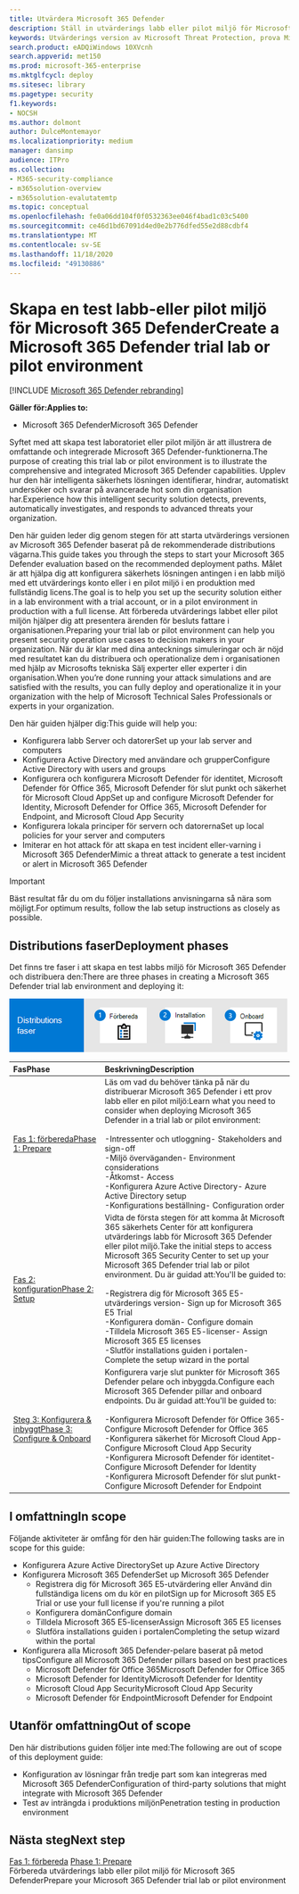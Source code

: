 ```yaml
---
title: Utvärdera Microsoft 365 Defender
description: Ställ in utvärderings labb eller pilot miljö för Microsoft 365 Defender för att pröva och upplev säkerhets lösningen för att skydda enheter, identiteter, data och program i organisationen.
keywords: Utvärderings version av Microsoft Threat Protection, prova Microsoft Threat Protection, utvärdera Microsoft Threat Protection, Microsoft Threat Protection Evaluation Lab, Microsoft Threat Protection pilot, cyberterrorism Security, Avancerat, beständigt hot, företags säkerhet, enheter, enhet, identitet, användare, data, program, händelser, automatiserad undersökning och reparation, avancerad jakt
search.product: eADQiWindows 10XVcnh
search.appverid: met150
ms.prod: microsoft-365-enterprise
ms.mktglfcycl: deploy
ms.sitesec: library
ms.pagetype: security
f1.keywords:
- NOCSH
ms.author: dolmont
author: DulceMontemayor
ms.localizationpriority: medium
manager: dansimp
audience: ITPro
ms.collection:
- M365-security-compliance
- m365solution-overview
- m365solution-evalutatemtp
ms.topic: conceptual
ms.openlocfilehash: fe0a06dd104f0f0532363ee046f4bad1c03c5400
ms.sourcegitcommit: ce46d1bd67091d4ed0e2b776dfed55e2d88cdbf4
ms.translationtype: MT
ms.contentlocale: sv-SE
ms.lasthandoff: 11/18/2020
ms.locfileid: "49130886"
---
```

# <a name="create-a-microsoft-365-defender-trial-lab-or-pilot-environment"></a><span data-ttu-id="93ba2-104">Skapa en test labb-eller pilot miljö för Microsoft 365 Defender</span><span class="sxs-lookup"><span data-stu-id="93ba2-104">Create a Microsoft 365 Defender trial lab or pilot environment</span></span> 

[!INCLUDE [Microsoft 365 Defender rebranding](../includes/microsoft-defender.md)]


<span data-ttu-id="93ba2-105">**Gäller för:**</span><span class="sxs-lookup"><span data-stu-id="93ba2-105">**Applies to:**</span></span>
- <span data-ttu-id="93ba2-106">Microsoft 365 Defender</span><span class="sxs-lookup"><span data-stu-id="93ba2-106">Microsoft 365 Defender</span></span>

<span data-ttu-id="93ba2-107">Syftet med att skapa test laboratoriet eller pilot miljön är att illustrera de omfattande och integrerade Microsoft 365 Defender-funktionerna.</span><span class="sxs-lookup"><span data-stu-id="93ba2-107">The purpose of creating this trial lab or pilot environment is to illustrate the comprehensive and integrated Microsoft 365 Defender capabilities.</span></span> <span data-ttu-id="93ba2-108">Upplev hur den här intelligenta säkerhets lösningen identifierar, hindrar, automatiskt undersöker och svarar på avancerade hot som din organisation har.</span><span class="sxs-lookup"><span data-stu-id="93ba2-108">Experience how this intelligent security solution detects, prevents, automatically investigates, and responds to advanced threats your organization.</span></span> 

<span data-ttu-id="93ba2-109">Den här guiden leder dig genom stegen för att starta utvärderings versionen av Microsoft 365 Defender baserat på de rekommenderade distributions vägarna.</span><span class="sxs-lookup"><span data-stu-id="93ba2-109">This guide takes you through the steps to start your Microsoft 365 Defender evaluation based on the recommended deployment paths.</span></span> <span data-ttu-id="93ba2-110">Målet är att hjälpa dig att konfigurera säkerhets lösningen antingen i en labb miljö med ett utvärderings konto eller i en pilot miljö i en produktion med fullständig licens.</span><span class="sxs-lookup"><span data-stu-id="93ba2-110">The goal is to help you set up the security solution either in a lab environment with a trial account, or in a pilot environment in production with a full license.</span></span> <span data-ttu-id="93ba2-111">Att förbereda utvärderings labbet eller pilot miljön hjälper dig att presentera ärenden för besluts fattare i organisationen.</span><span class="sxs-lookup"><span data-stu-id="93ba2-111">Preparing your trial lab or pilot environment can help you present security operation use cases to decision makers in your organization.</span></span> <span data-ttu-id="93ba2-112">När du är klar med dina antecknings simuleringar och är nöjd med resultatet kan du distribuera och operationalize dem i organisationen med hjälp av Microsofts tekniska Sälj experter eller experter i din organisation.</span><span class="sxs-lookup"><span data-stu-id="93ba2-112">When you’re done running your attack simulations and are satisfied with the results, you can fully deploy and operationalize it in your organization with the help of Microsoft Technical Sales Professionals or experts in your organization.</span></span> 

<span data-ttu-id="93ba2-113">Den här guiden hjälper dig:</span><span class="sxs-lookup"><span data-stu-id="93ba2-113">This guide will help you:</span></span>
- <span data-ttu-id="93ba2-114">Konfigurera labb Server och datorer</span><span class="sxs-lookup"><span data-stu-id="93ba2-114">Set up your lab server and computers</span></span>
- <span data-ttu-id="93ba2-115">Konfigurera Active Directory med användare och grupper</span><span class="sxs-lookup"><span data-stu-id="93ba2-115">Configure Active Directory with users and groups</span></span>
- <span data-ttu-id="93ba2-116">Konfigurera och konfigurera Microsoft Defender för identitet, Microsoft Defender för Office 365, Microsoft Defender för slut punkt och säkerhet för Microsoft Cloud App</span><span class="sxs-lookup"><span data-stu-id="93ba2-116">Set up and configure Microsoft Defender for Identity, Microsoft Defender for Office 365, Microsoft Defender for Endpoint, and Microsoft Cloud App Security</span></span>
- <span data-ttu-id="93ba2-117">Konfigurera lokala principer för servern och datorerna</span><span class="sxs-lookup"><span data-stu-id="93ba2-117">Set up local policies for your server and computers</span></span>
- <span data-ttu-id="93ba2-118">Imiterar en hot attack för att skapa en test incident eller-varning i Microsoft 365 Defender</span><span class="sxs-lookup"><span data-stu-id="93ba2-118">Mimic a threat attack to generate a test incident or alert in Microsoft 365 Defender</span></span>

>[!IMPORTANT]
><span data-ttu-id="93ba2-119">Bäst resultat får du om du följer installations anvisningarna så nära som möjligt.</span><span class="sxs-lookup"><span data-stu-id="93ba2-119">For optimum results, follow the lab setup instructions as closely as possible.</span></span>


## <a name="deployment-phases"></a><span data-ttu-id="93ba2-120">Distributions faser</span><span class="sxs-lookup"><span data-stu-id="93ba2-120">Deployment phases</span></span>

<span data-ttu-id="93ba2-121">Det finns tre faser i att skapa en test labbs miljö för Microsoft 365 Defender och distribuera den:</span><span class="sxs-lookup"><span data-stu-id="93ba2-121">There are three phases in creating a Microsoft 365 Defender trial lab environment and deploying it:</span></span>

![Distributions faser: förbereda, konfigurera, inbyggt](../../media/phase-diagrams/deployment-phases.png)

|<span data-ttu-id="93ba2-123">Fas</span><span class="sxs-lookup"><span data-stu-id="93ba2-123">Phase</span></span> | <span data-ttu-id="93ba2-124">Beskrivning</span><span class="sxs-lookup"><span data-stu-id="93ba2-124">Description</span></span> | 
|:-------|:-----|
|[<span data-ttu-id="93ba2-125">Fas 1: förbereda</span><span class="sxs-lookup"><span data-stu-id="93ba2-125">Phase 1: Prepare</span></span>](prepare-mtpeval.md)| <span data-ttu-id="93ba2-126">Läs om vad du behöver tänka på när du distribuerar Microsoft 365 Defender i ett prov labb eller en pilot miljö:</span><span class="sxs-lookup"><span data-stu-id="93ba2-126">Learn what you need to consider when deploying Microsoft 365 Defender in a trial lab or pilot environment:</span></span> <br><br><span data-ttu-id="93ba2-127">-Intressenter och utloggning</span><span class="sxs-lookup"><span data-stu-id="93ba2-127">- Stakeholders and sign-off</span></span> <br> <span data-ttu-id="93ba2-128">-Miljö överväganden</span><span class="sxs-lookup"><span data-stu-id="93ba2-128">- Environment considerations</span></span> <br><span data-ttu-id="93ba2-129">-Åtkomst</span><span class="sxs-lookup"><span data-stu-id="93ba2-129">- Access</span></span> <br><span data-ttu-id="93ba2-130">-Konfigurera Azure Active Directory</span><span class="sxs-lookup"><span data-stu-id="93ba2-130">- Azure Active Directory setup</span></span> <br> <span data-ttu-id="93ba2-131">-Konfigurations beställning</span><span class="sxs-lookup"><span data-stu-id="93ba2-131">- Configuration order</span></span>
|[<span data-ttu-id="93ba2-132">Fas 2: konfiguration</span><span class="sxs-lookup"><span data-stu-id="93ba2-132">Phase 2: Setup</span></span>](setup-mtpeval.md)|  <span data-ttu-id="93ba2-133">Vidta de första stegen för att komma åt Microsoft 365 säkerhets Center för att konfigurera utvärderings labb för Microsoft 365 Defender eller pilot miljö.</span><span class="sxs-lookup"><span data-stu-id="93ba2-133">Take the initial steps to access Microsoft 365 Security Center to set up your Microsoft 365 Defender trial lab or pilot environment.</span></span> <span data-ttu-id="93ba2-134">Du är guidad att:</span><span class="sxs-lookup"><span data-stu-id="93ba2-134">You'll be guided to:</span></span><br><br><span data-ttu-id="93ba2-135">-Registrera dig för Microsoft 365 E5-utvärderings version</span><span class="sxs-lookup"><span data-stu-id="93ba2-135">- Sign up for Microsoft 365 E5 Trial</span></span> <br>  <span data-ttu-id="93ba2-136">-Konfigurera domän</span><span class="sxs-lookup"><span data-stu-id="93ba2-136">- Configure domain</span></span><br><span data-ttu-id="93ba2-137">-Tilldela Microsoft 365 E5-licenser</span><span class="sxs-lookup"><span data-stu-id="93ba2-137">- Assign Microsoft 365 E5 licenses</span></span><br><span data-ttu-id="93ba2-138">-Slutför installations guiden i portalen</span><span class="sxs-lookup"><span data-stu-id="93ba2-138">- Complete the setup wizard in the portal</span></span>|
|[<span data-ttu-id="93ba2-139">Steg 3: Konfigurera & inbyggt</span><span class="sxs-lookup"><span data-stu-id="93ba2-139">Phase 3: Configure & Onboard</span></span>](config-mtpeval.md) | <span data-ttu-id="93ba2-140">Konfigurera varje slut punkter för Microsoft 365 Defender pelare och inbyggda.</span><span class="sxs-lookup"><span data-stu-id="93ba2-140">Configure each Microsoft 365 Defender pillar and onboard endpoints.</span></span> <span data-ttu-id="93ba2-141">Du är guidad att:</span><span class="sxs-lookup"><span data-stu-id="93ba2-141">You'll be guided to:</span></span><br><br><span data-ttu-id="93ba2-142">-Konfigurera Microsoft Defender för Office 365</span><span class="sxs-lookup"><span data-stu-id="93ba2-142">- Configure Microsoft Defender for Office 365</span></span><br><span data-ttu-id="93ba2-143">-Konfigurera säkerhet för Microsoft Cloud App</span><span class="sxs-lookup"><span data-stu-id="93ba2-143">- Configure Microsoft Cloud App Security</span></span><br><span data-ttu-id="93ba2-144">-Konfigurera Microsoft Defender för identitet</span><span class="sxs-lookup"><span data-stu-id="93ba2-144">- Configure Microsoft Defender for Identity</span></span><br><span data-ttu-id="93ba2-145">-Konfigurera Microsoft Defender för slut punkt</span><span class="sxs-lookup"><span data-stu-id="93ba2-145">- Configure Microsoft Defender for Endpoint</span></span>


## <a name="in-scope"></a><span data-ttu-id="93ba2-146">I omfattning</span><span class="sxs-lookup"><span data-stu-id="93ba2-146">In scope</span></span>

<span data-ttu-id="93ba2-147">Följande aktiviteter är omfång för den här guiden:</span><span class="sxs-lookup"><span data-stu-id="93ba2-147">The following tasks are in scope for this guide:</span></span>
-   <span data-ttu-id="93ba2-148">Konfigurera Azure Active Directory</span><span class="sxs-lookup"><span data-stu-id="93ba2-148">Set up Azure Active Directory</span></span>
-   <span data-ttu-id="93ba2-149">Konfigurera Microsoft 365 Defender</span><span class="sxs-lookup"><span data-stu-id="93ba2-149">Set up Microsoft 365 Defender</span></span>
    -   <span data-ttu-id="93ba2-150">Registrera dig för Microsoft 365 E5-utvärdering eller Använd din fullständiga licens om du kör en pilot</span><span class="sxs-lookup"><span data-stu-id="93ba2-150">Sign up for Microsoft 365 E5 Trial or use your full license if you're running a pilot</span></span>
    -   <span data-ttu-id="93ba2-151">Konfigurera domän</span><span class="sxs-lookup"><span data-stu-id="93ba2-151">Configure domain</span></span>
    -   <span data-ttu-id="93ba2-152">Tilldela Microsoft 365 E5-licenser</span><span class="sxs-lookup"><span data-stu-id="93ba2-152">Assign Microsoft 365 E5 licenses</span></span>
    -   <span data-ttu-id="93ba2-153">Slutföra installations guiden i portalen</span><span class="sxs-lookup"><span data-stu-id="93ba2-153">Completing the setup wizard within the portal</span></span>
-   <span data-ttu-id="93ba2-154">Konfigurera alla Microsoft 365 Defender-pelare baserat på metod tips</span><span class="sxs-lookup"><span data-stu-id="93ba2-154">Configure all Microsoft 365 Defender pillars based on best practices</span></span>
    -   <span data-ttu-id="93ba2-155">Microsoft Defender för Office 365</span><span class="sxs-lookup"><span data-stu-id="93ba2-155">Microsoft Defender for Office 365</span></span>
    -   <span data-ttu-id="93ba2-156">Microsoft Defender for Identity</span><span class="sxs-lookup"><span data-stu-id="93ba2-156">Microsoft Defender for Identity</span></span>
    -   <span data-ttu-id="93ba2-157">Microsoft Cloud App Security</span><span class="sxs-lookup"><span data-stu-id="93ba2-157">Microsoft Cloud App Security</span></span>
    -   <span data-ttu-id="93ba2-158">Microsoft Defender för Endpoint</span><span class="sxs-lookup"><span data-stu-id="93ba2-158">Microsoft Defender for Endpoint</span></span>

## <a name="out-of-scope"></a><span data-ttu-id="93ba2-159">Utanför omfattning</span><span class="sxs-lookup"><span data-stu-id="93ba2-159">Out of scope</span></span>

<span data-ttu-id="93ba2-160">Den här distributions guiden följer inte med:</span><span class="sxs-lookup"><span data-stu-id="93ba2-160">The following are out of scope of this deployment guide:</span></span>

-   <span data-ttu-id="93ba2-161">Konfiguration av lösningar från tredje part som kan integreras med Microsoft 365 Defender</span><span class="sxs-lookup"><span data-stu-id="93ba2-161">Configuration of third-party solutions that might integrate with Microsoft 365 Defender</span></span>
-   <span data-ttu-id="93ba2-162">Test av inträngda i produktions miljön</span><span class="sxs-lookup"><span data-stu-id="93ba2-162">Penetration testing in production environment</span></span>

## <a name="next-step"></a><span data-ttu-id="93ba2-163">Nästa steg</span><span class="sxs-lookup"><span data-stu-id="93ba2-163">Next step</span></span>
<span data-ttu-id="93ba2-164">[Fas 1: förbereda](prepare-mtpeval.md) 
</span><span class="sxs-lookup"><span data-stu-id="93ba2-164">[Phase 1: Prepare](prepare-mtpeval.md) 
</span></span><br> <span data-ttu-id="93ba2-165">Förbereda utvärderings labb eller pilot miljö för Microsoft 365 Defender</span><span class="sxs-lookup"><span data-stu-id="93ba2-165">Prepare your Microsoft 365 Defender trial lab or pilot environment</span></span>
